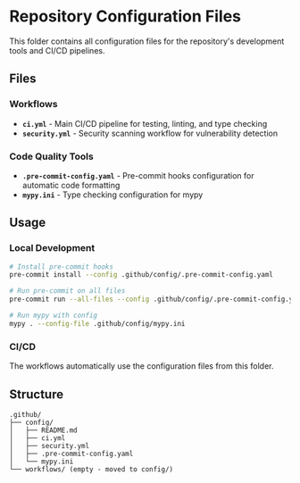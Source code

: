 # Repository Configuration Files

This folder contains all configuration files for the repository's development tools and CI/CD pipelines.

## Files

### Workflows
- **`ci.yml`** - Main CI/CD pipeline for testing, linting, and type checking
- **`security.yml`** - Security scanning workflow for vulnerability detection

### Code Quality Tools
- **`.pre-commit-config.yaml`** - Pre-commit hooks configuration for automatic code formatting
- **`mypy.ini`** - Type checking configuration for mypy

## Usage

### Local Development
```bash
# Install pre-commit hooks
pre-commit install --config .github/config/.pre-commit-config.yaml

# Run pre-commit on all files
pre-commit run --all-files --config .github/config/.pre-commit-config.yaml

# Run mypy with config
mypy . --config-file .github/config/mypy.ini
```

### CI/CD
The workflows automatically use the configuration files from this folder.

## Structure
```
.github/
├── config/
│   ├── README.md
│   ├── ci.yml
│   ├── security.yml
│   ├── .pre-commit-config.yaml
│   └── mypy.ini
└── workflows/ (empty - moved to config/)
``` 